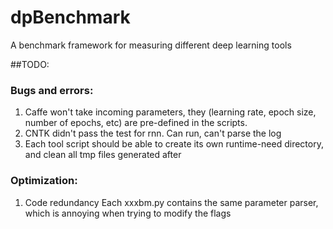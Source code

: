 # dpBenchmark
A benchmark framework for measuring different deep learning tools

##TODO:
### Bugs and errors:
  1. Caffe won't take incoming parameters, they (learning rate, epoch size, number of epochs, etc) are pre-defined in the scripts.  
  2. CNTK didn't pass the test for rnn. Can run, can't parse the log
  3. Each tool script should be able to create its own runtime-need directory, and clean all tmp files generated after
  
### Optimization:
  1. Code redundancy
      Each xxxbm.py contains the same parameter parser, which is annoying when trying to modify the flags
      
